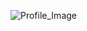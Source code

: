 ![Profile_Image](https://user-images.githubusercontent.com/91650794/135582745-5454c0bc-eacf-43c7-948c-852f69227aa2.png)
